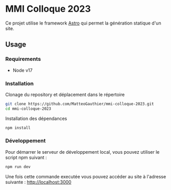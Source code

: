 # MMI Colloque 2023

Ce projet utilise le framework [Astro](https://astro.build) qui permet la génération statique d'un site.

## Usage

### Requirements

- Node v17

### Installation

Clonage du repository et déplacement dans le répertoire

```bash
git clone https://github.com/MatteoGauthier/mmi-colloque-2023.git
cd mmi-colloque-2023
```

Installation des dépendances

```bash
npm install
```

### Développement

Pour démarrer le serveur de développement local, vous pouvez utiliser le script npm suivant :

```bash
npm run dev
```

Une fois cette commande executée vous pouvez accéder au site à l'adresse suivante : [http://localhost:3000](http://localhost:3000)

##
